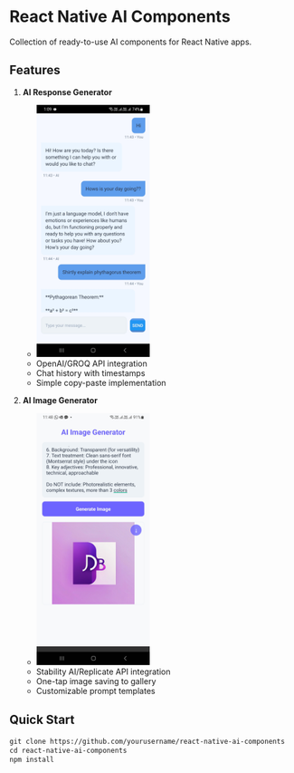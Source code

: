 # React Native AI Components

Collection of ready-to-use AI components for React Native apps.

## Features

1. **AI Response Generator**  
   - <img src="src/assets/aiResponseGeneratorSS.jpg" width="200" alt="AI Response Screenshot">  
   - OpenAI/GROQ API integration  
   - Chat history with timestamps  
   - Simple copy-paste implementation  

2. **AI Image Generator**
    - <img src="src/assets/aiImageGeneratorSS.jpg" width="200" alt="AI Response Screenshot">  
    - Stability AI/Replicate API integration
    - One-tap image saving to gallery
    - Customizable prompt templates

## Quick Start

```
git clone https://github.com/yourusername/react-native-ai-components
cd react-native-ai-components
npm install
```

